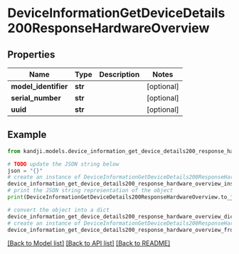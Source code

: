 # DeviceInformationGetDeviceDetails200ResponseHardwareOverview


## Properties

Name | Type | Description | Notes
------------ | ------------- | ------------- | -------------
**model_identifier** | **str** |  | [optional] 
**serial_number** | **str** |  | [optional] 
**uuid** | **str** |  | [optional] 

## Example

```python
from kandji.models.device_information_get_device_details200_response_hardware_overview import DeviceInformationGetDeviceDetails200ResponseHardwareOverview

# TODO update the JSON string below
json = "{}"
# create an instance of DeviceInformationGetDeviceDetails200ResponseHardwareOverview from a JSON string
device_information_get_device_details200_response_hardware_overview_instance = DeviceInformationGetDeviceDetails200ResponseHardwareOverview.from_json(json)
# print the JSON string representation of the object
print(DeviceInformationGetDeviceDetails200ResponseHardwareOverview.to_json())

# convert the object into a dict
device_information_get_device_details200_response_hardware_overview_dict = device_information_get_device_details200_response_hardware_overview_instance.to_dict()
# create an instance of DeviceInformationGetDeviceDetails200ResponseHardwareOverview from a dict
device_information_get_device_details200_response_hardware_overview_from_dict = DeviceInformationGetDeviceDetails200ResponseHardwareOverview.from_dict(device_information_get_device_details200_response_hardware_overview_dict)
```
[[Back to Model list]](../README.md#documentation-for-models) [[Back to API list]](../README.md#documentation-for-api-endpoints) [[Back to README]](../README.md)


